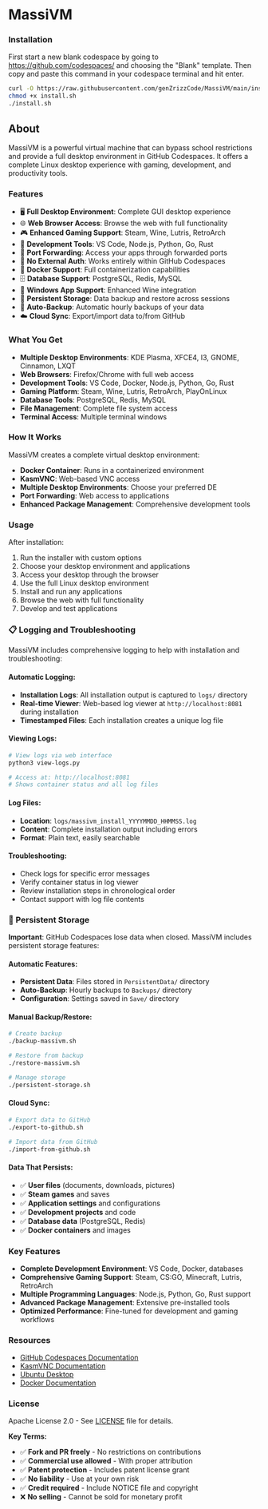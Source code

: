 # MassiVM

### Installation

First start a new blank codespace by going to https://github.com/codespaces/ and choosing the "Blank" template. Then copy and paste this command in your codespace terminal and hit enter.

```bash
curl -O https://raw.githubusercontent.com/genZrizzCode/MassiVM/main/install.sh
chmod +x install.sh
./install.sh
```

## About

MassiVM is a powerful virtual machine that can bypass school restrictions and provide a full desktop environment in GitHub Codespaces. It offers a complete Linux desktop experience with gaming, development, and productivity tools.

### Features

- 🖥️ **Full Desktop Environment**: Complete GUI desktop experience
- 🌐 **Web Browser Access**: Browse the web with full functionality
- 🎮 **Enhanced Gaming Support**: Steam, Wine, Lutris, RetroArch
- 🔧 **Development Tools**: VS Code, Node.js, Python, Go, Rust
- 📱 **Port Forwarding**: Access your apps through forwarded ports
- 🚀 **No External Auth**: Works entirely within GitHub Codespaces
- 🐳 **Docker Support**: Full containerization capabilities
- 🗄️ **Database Support**: PostgreSQL, Redis, MySQL
- 🎯 **Windows App Support**: Enhanced Wine integration
- 💾 **Persistent Storage**: Data backup and restore across sessions
- 🔄 **Auto-Backup**: Automatic hourly backups of your data
- ☁️ **Cloud Sync**: Export/import data to/from GitHub

### What You Get

- **Multiple Desktop Environments**: KDE Plasma, XFCE4, I3, GNOME, Cinnamon, LXQT
- **Web Browsers**: Firefox/Chrome with full web access
- **Development Tools**: VS Code, Docker, Node.js, Python, Go, Rust
- **Gaming Platform**: Steam, Wine, Lutris, RetroArch, PlayOnLinux
- **Database Tools**: PostgreSQL, Redis, MySQL
- **File Management**: Complete file system access
- **Terminal Access**: Multiple terminal windows

### How It Works

MassiVM creates a complete virtual desktop environment:
- **Docker Container**: Runs in a containerized environment
- **KasmVNC**: Web-based VNC access
- **Multiple Desktop Environments**: Choose your preferred DE
- **Port Forwarding**: Web access to applications
- **Enhanced Package Management**: Comprehensive development tools

### Usage

After installation:
1. Run the installer with custom options
2. Choose your desktop environment and applications
3. Access your desktop through the browser
4. Use the full Linux desktop environment
5. Install and run any applications
6. Browse the web with full functionality
7. Develop and test applications

### 📋 Logging and Troubleshooting

MassiVM includes comprehensive logging to help with installation and troubleshooting:

#### **Automatic Logging:**
- **Installation Logs**: All installation output is captured to `logs/` directory
- **Real-time Viewer**: Web-based log viewer at `http://localhost:8081` during installation
- **Timestamped Files**: Each installation creates a unique log file

#### **Viewing Logs:**
```bash
# View logs via web interface
python3 view-logs.py

# Access at: http://localhost:8081
# Shows container status and all log files
```

#### **Log Files:**
- **Location**: `logs/massivm_install_YYYYMMDD_HHMMSS.log`
- **Content**: Complete installation output including errors
- **Format**: Plain text, easily searchable

#### **Troubleshooting:**
- Check logs for specific error messages
- Verify container status in log viewer
- Review installation steps in chronological order
- Contact support with log file contents

### 💾 Persistent Storage

**Important**: GitHub Codespaces lose data when closed. MassiVM includes persistent storage features:

#### **Automatic Features:**
- **Persistent Data**: Files stored in `PersistentData/` directory
- **Auto-Backup**: Hourly backups to `Backups/` directory
- **Configuration**: Settings saved in `Save/` directory

#### **Manual Backup/Restore:**
```bash
# Create backup
./backup-massivm.sh

# Restore from backup
./restore-massivm.sh

# Manage storage
./persistent-storage.sh
```

#### **Cloud Sync:**
```bash
# Export data to GitHub
./export-to-github.sh

# Import data from GitHub
./import-from-github.sh
```

#### **Data That Persists:**
- ✅ **User files** (documents, downloads, pictures)
- ✅ **Steam games** and saves
- ✅ **Application settings** and configurations
- ✅ **Development projects** and code
- ✅ **Database data** (PostgreSQL, Redis)
- ✅ **Docker containers** and images

### Key Features

- **Complete Development Environment**: VS Code, Docker, databases
- **Comprehensive Gaming Support**: Steam, CS:GO, Minecraft, Lutris, RetroArch
- **Multiple Programming Languages**: Node.js, Python, Go, Rust support
- **Advanced Package Management**: Extensive pre-installed tools
- **Optimized Performance**: Fine-tuned for development and gaming workflows

### Resources

- [GitHub Codespaces Documentation](https://docs.github.com/en/codespaces)
- [KasmVNC Documentation](https://www.kasmweb.com/)
- [Ubuntu Desktop](https://ubuntu.com/desktop)
- [Docker Documentation](https://docs.docker.com/)

### License

Apache License 2.0 - See [LICENSE](LICENSE.txt) file for details.

**Key Terms:**
- ✅ **Fork and PR freely** - No restrictions on contributions
- ✅ **Commercial use allowed** - With proper attribution
- ✅ **Patent protection** - Includes patent license grant
- ✅ **No liability** - Use at your own risk
- ✅ **Credit required** - Include NOTICE file and copyright
- ❌ **No selling** - Cannot be sold for monetary profit 